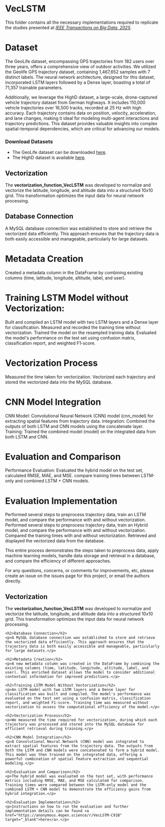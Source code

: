 # VecLSTM
<p>This folder contains all the necessary implementations required to replicate the studies presented at <a href="https://www.computer.org/digital-library/journals/bd/cfp-ieee-transactions-on-big-data" target="_blank"><em>IEEE Transactions on Big Data, 2025</em></a>. 

# Dataset
The GeoLife dataset, encompassing GPS trajectories from 182 users over three years, offers a comprehensive view of outdoor activities. We utilized the Geolife GPS trajectory dataset, containing 1,467,652 samples with 7 distinct labels. The neural network architecture, designed for this dataset, incorporated LSTM layers followed by a Dense layer, boasting a total of 71,357 trainable parameters.

Additionally, we leverage the HighD dataset, a large-scale, drone-captured vehicle trajectory dataset from German highways. It includes 110,000 vehicle trajectories over 16,500 tracks, recorded at 25 Hz with high accuracy. Each trajectory contains data on position, velocity, acceleration, and lane changes, making it ideal for modeling multi-agent interactions and trajectory predictions. This dataset provides valuable insights into complex spatial-temporal dependencies, which are critical for advancing our models.


<h3>Download Datasets</h3>
    <ul>
        <li>The GeoLife dataset can be downloaded <a href="https://www.microsoft.com/en-us/download/details.aspx?id=52367" target="_blank">here</a>.</li>
        <li>The HighD dataset is available <a href="https://levelxdata.com/highd-dataset/" target="_blank">here</a>.</li>
    </ul>
    
<h2>Vectorization</h2>
    <p>The <strong>vectorization_function_VecLSTM</strong> was developed to normalize and vectorize the latitude, longitude, and altitude data into a structured 10x10 grid. This transformation optimizes the input data for neural network processing.</p>
    <h2>Database Connection</h2>
    <p>A MySQL database connection was established to store and retrieve the vectorized data efficiently. This approach ensures that the trajectory data is both easily accessible and manageable, particularly for large datasets.</p>

# Metadata Creation
Created a metadata column in the DataFrame by combining existing columns (time, latitude, longitude, altitude, label, and user).

# Training LSTM Model without Vectorization:

Built and compiled an LSTM model with two LSTM layers and a Dense layer for classification.
Measured and recorded the training time without vectorization.
Trained the model on the resampled training data.
Evaluated the model's performance on the test set using confusion matrix, classification report, and weighted F1-score.

# Vectorization Process
Measured the time taken for vectorization.
Vectorized each trajectory and stored the vectorized data into the MySQL database.

# CNN Model Integration
CNN Model: Convolutional Neural Network (CNN) model (cnn_model) for extracting spatial features from trajectory data.
Integration: Combined the outputs of both LSTM and CNN models using the concatenate layer.
Training: Trained the combined model (model) on the integrated data from both LSTM and CNN.

# Evaluation and Comparison
Performance Evaluation: Evaluated the hybrid model on the test set, calculated RMSE, MAE, and MSE.
compare training times between LSTM-only and combined LSTM + CNN models.

# Evaluation Implementation

 Performed several steps to preprocess trajectory data, train an LSTM model, and compare the performance with and without vectorization.
 Performed several steps to preprocess trajectory data, train an Hybrid model, and compare the performance with and without vectorization.
 Compared the training times with and without vectorization.
 Retrieved and displayed the vectorized data from the database.

 This entire process demonstrates the steps taken to preprocess data, apply machine learning models, handle data storage and retrieval in a database, and compare the efficiency of different approaches.

For any questions, concerns, or comments for improvements, etc, please create an issue on the issues page for this project, or email the authors directly.

 <h2>Vectorization</h2>
    <p>The <strong>vectorization_function_VecLSTM</strong> was developed to normalize and vectorize the latitude, longitude, and altitude data into a structured 10x10 grid. This transformation optimizes the input data for neural network processing.</p>

    <h2>Database Connection</h2>
    <p>A MySQL database connection was established to store and retrieve the vectorized data efficiently. This approach ensures that the trajectory data is both easily accessible and manageable, particularly for large datasets.</p>

    <h2>Metadata Creation</h2>
    <p>A new metadata column was created in the DataFrame by combining the existing columns (time, latitude, longitude, altitude, label, and user). This enriched dataset allows the model to consider additional contextual information for improved predictions.</p>

    <h2>Training LSTM Model Without Vectorization</h2>
    <p>An LSTM model with two LSTM layers and a Dense layer for classification was built and compiled. The model's performance was evaluated on the test set using a confusion matrix, classification report, and weighted F1-score. Training time was measured without vectorization to assess the computational efficiency of the model.</p>

    <h2>Vectorization Process</h2>
    <p>We measured the time required for vectorization, during which each trajectory was processed and stored into the MySQL database for efficient retrieval during training.</p>

    <h2>CNN Model Integration</h2>
    <p>A Convolutional Neural Network (CNN) model was integrated to extract spatial features from the trajectory data. The outputs from both the LSTM and CNN models were concatenated to form a hybrid model. This model was then trained on the integrated data, offering a powerful combination of spatial feature extraction and sequential modeling.</p>

    <h2>Evaluation and Comparison</h2>
    <p>The hybrid model was evaluated on the test set, with performance metrics including RMSE, MAE, and MSE calculated for comparison. Training times were compared between the LSTM-only model and the combined LSTM + CNN model to demonstrate the efficiency gains from hybrid integration.</p>

    <h2>Evaluation Implementation</h2>
    <p>Instructions on how to run the evaluation and further implementation details can be found <a href="https://anonymous.4open.science/r/VecLSTM-C91B" target="_blank">here</a>.</p>
